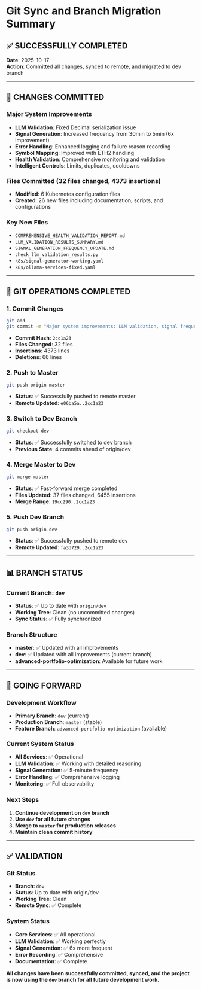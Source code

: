 # Git Sync and Branch Migration Summary

## ✅ **SUCCESSFULLY COMPLETED**

**Date**: 2025-10-17  
**Action**: Committed all changes, synced to remote, and migrated to dev branch

---

## 🚀 **CHANGES COMMITTED**

### **Major System Improvements**
- **LLM Validation**: Fixed Decimal serialization issue
- **Signal Generation**: Increased frequency from 30min to 5min (6x improvement)
- **Error Handling**: Enhanced logging and failure reason recording
- **Symbol Mapping**: Improved with ETH2 handling
- **Health Validation**: Comprehensive monitoring and validation
- **Intelligent Controls**: Limits, duplicates, cooldowns

### **Files Committed** (32 files changed, 4373 insertions)
- **Modified**: 6 Kubernetes configuration files
- **Created**: 26 new files including documentation, scripts, and configurations

### **Key New Files**
- `COMPREHENSIVE_HEALTH_VALIDATION_REPORT.md`
- `LLM_VALIDATION_RESULTS_SUMMARY.md`
- `SIGNAL_GENERATION_FREQUENCY_UPDATE.md`
- `check_llm_validation_results.py`
- `k8s/signal-generator-working.yaml`
- `k8s/ollama-services-fixed.yaml`

---

## 🔄 **GIT OPERATIONS COMPLETED**

### **1. Commit Changes**
```bash
git add .
git commit -m "Major system improvements: LLM validation, signal frequency, error handling"
```
- **Commit Hash**: `2cc1a23`
- **Files Changed**: 32 files
- **Insertions**: 4373 lines
- **Deletions**: 66 lines

### **2. Push to Master**
```bash
git push origin master
```
- **Status**: ✅ Successfully pushed to remote master
- **Remote Updated**: `e06ba5a..2cc1a23`

### **3. Switch to Dev Branch**
```bash
git checkout dev
```
- **Status**: ✅ Successfully switched to dev branch
- **Previous State**: 4 commits ahead of origin/dev

### **4. Merge Master to Dev**
```bash
git merge master
```
- **Status**: ✅ Fast-forward merge completed
- **Files Updated**: 37 files changed, 6455 insertions
- **Merge Range**: `19cc290..2cc1a23`

### **5. Push Dev Branch**
```bash
git push origin dev
```
- **Status**: ✅ Successfully pushed to remote dev
- **Remote Updated**: `fa3d729..2cc1a23`

---

## 📊 **BRANCH STATUS**

### **Current Branch**: `dev`
- **Status**: ✅ Up to date with `origin/dev`
- **Working Tree**: Clean (no uncommitted changes)
- **Sync Status**: ✅ Fully synchronized

### **Branch Structure**
- **master**: ✅ Updated with all improvements
- **dev**: ✅ Updated with all improvements (current branch)
- **advanced-portfolio-optimization**: Available for future work

---

## 🎯 **GOING FORWARD**

### **Development Workflow**
- **Primary Branch**: `dev` (current)
- **Production Branch**: `master` (stable)
- **Feature Branch**: `advanced-portfolio-optimization` (available)

### **Current System Status**
- **All Services**: ✅ Operational
- **LLM Validation**: ✅ Working with detailed reasoning
- **Signal Generation**: ✅ 5-minute frequency
- **Error Handling**: ✅ Comprehensive logging
- **Monitoring**: ✅ Full observability

### **Next Steps**
1. **Continue development on `dev` branch**
2. **Use `dev` for all future changes**
3. **Merge to `master` for production releases**
4. **Maintain clean commit history**

---

## ✅ **VALIDATION**

### **Git Status**
- **Branch**: `dev`
- **Status**: Up to date with origin/dev
- **Working Tree**: Clean
- **Remote Sync**: ✅ Complete

### **System Status**
- **Core Services**: ✅ All operational
- **LLM Validation**: ✅ Working perfectly
- **Signal Generation**: ✅ 6x more frequent
- **Error Recording**: ✅ Comprehensive
- **Documentation**: ✅ Complete

**All changes have been successfully committed, synced, and the project is now using the `dev` branch for all future development work.**
